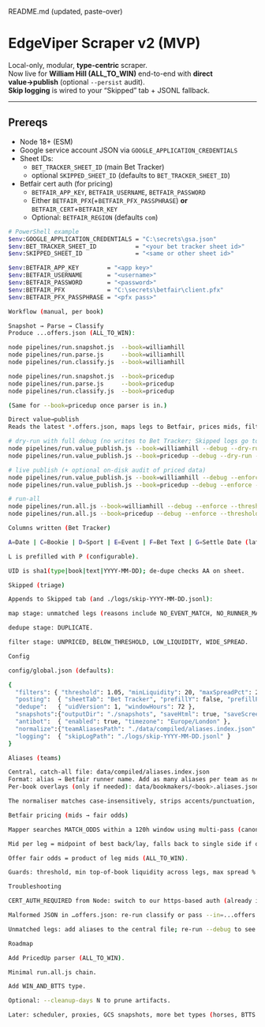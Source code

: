 README.md (updated, paste-over)
# EdgeViper Scraper v2 (MVP)

Local-only, modular, **type-centric** scraper.  
Now live for **William Hill (ALL_TO_WIN)** end-to-end with **direct value→publish** (optional `--persist` audit).  
**Skip logging** is wired to your “Skipped” tab + JSONL fallback.

---

## Prereqs

- Node 18+ (ESM)
- Google service account JSON via `GOOGLE_APPLICATION_CREDENTIALS`
- Sheet IDs:
  - `BET_TRACKER_SHEET_ID` (main Bet Tracker)
  - optional `SKIPPED_SHEET_ID` (defaults to `BET_TRACKER_SHEET_ID`)
- Betfair cert auth (for pricing)
  - `BETFAIR_APP_KEY`, `BETFAIR_USERNAME`, `BETFAIR_PASSWORD`
  - Either `BETFAIR_PFX`(+`BETFAIR_PFX_PASSPHRASE`) **or** `BETFAIR_CERT`+`BETFAIR_KEY`
  - Optional: `BETFAIR_REGION` (defaults `com`)

```bash
# PowerShell example
$env:GOOGLE_APPLICATION_CREDENTIALS = "C:\secrets\gsa.json"
$env:BET_TRACKER_SHEET_ID           = "<your bet tracker sheet id>"
$env:SKIPPED_SHEET_ID               = "<same or other sheet id>"

$env:BETFAIR_APP_KEY        = "<app key>"
$env:BETFAIR_USERNAME       = "<username>"
$env:BETFAIR_PASSWORD       = "<password>"
$env:BETFAIR_PFX            = "C:\secrets\betfair\client.pfx"
$env:BETFAIR_PFX_PASSPHRASE = "<pfx pass>"

Workflow (manual, per book)

Snapshot → Parse → Classify
Produce ...offers.json (ALL_TO_WIN):

node pipelines/run.snapshot.js  --book=williamhill
node pipelines/run.parse.js     --book=williamhill
node pipelines/run.classify.js  --book=williamhill

node pipelines/run.snapshot.js  --book=pricedup
node pipelines/run.parse.js     --book=pricedup
node pipelines/run.classify.js  --book=pricedup

(Same for --book=pricedup once parser is in.)

Direct value→publish
Reads the latest *.offers.json, maps legs to Betfair, prices mids, filters, de-dupes vs AA, publishes to the next empty A row:

# dry-run with full debug (no writes to Bet Tracker; Skipped logs go to JSONL only)
node pipelines/run.value_publish.js --book=williamhill --debug --dry-run --enforce --threshold=1.05
node pipelines/run.value_publish.js --book=pricedup --debug --dry-run --enforce --threshold=1.05

# live publish (+ optional on-disk audit of priced data)
node pipelines/run.value_publish.js --book=williamhill --debug --enforce --threshold=1.05 --persist
node pipelines/run.value_publish.js --book=pricedup --debug --enforce --threshold=1.05 --persist

# run-all
node pipelines/run.all.js --book=williamhill --debug --enforce --threshold=1.05
node pipelines/run.all.js --book=pricedup --debug --enforce --threshold=1.05

Columns written (Bet Tracker)

A=Date | C=Bookie | D=Sport | E=Event | F=Bet Text | G=Settle Date (latest KO, UK) | H=Odds (boosted) | I=Fair Odds | L=P | N=URL | AA=UID

L is prefilled with P (configurable).

UID is sha1(type|book|text|YYYY-MM-DD); de-dupe checks AA on sheet.

Skipped (triage)

Appends to Skipped tab (and ./logs/skip-YYYY-MM-DD.jsonl):

map stage: unmatched legs (reasons include NO_EVENT_MATCH, NO_RUNNER_MATCH, CATALOGUE_ERROR).

dedupe stage: DUPLICATE.

filter stage: UNPRICED, BELOW_THRESHOLD, LOW_LIQUIDITY, WIDE_SPREAD.

Config

config/global.json (defaults):

{
  "filters": { "threshold": 1.05, "minLiquidity": 20, "maxSpreadPct": 20 },
  "posting":  { "sheetTab": "Bet Tracker", "prefillY": false, "prefillP": true, "spacingSeconds": 0 },
  "dedupe":   { "uidVersion": 1, "windowHours": 72 },
  "snapshots":{"outputDir": "./snapshots", "saveHtml": true, "saveScreenshot": true },
  "antibot":  { "enabled": true, "timezone": "Europe/London" },
  "normalize":{"teamAliasesPath": "./data/compiled/aliases.index.json" },
  "logging":  { "skipLogPath": "./logs/skip-YYYY-MM-DD.jsonl" }
}

Aliases (teams)

Central, catch-all file: data/compiled/aliases.index.json
Format: alias → Betfair runner name. Add as many aliases per team as needed. Keep canonical equal to Betfair’s runner string (e.g., "psg": "Paris St-G").
Per-book overlays (only if needed): data/bookmakers/<book>.aliases.json (same format).

The normaliser matches case-insensitively, strips accents/punctuation, and treats & as and. Still include true synonyms (e.g., man utd ↔ manchester united).

Betfair pricing (mids → fair odds)

Mapper searches MATCH_ODDS within a 120h window using multi-pass (canonical → raw → broad) and filters by aliases.

Mid per leg = midpoint of best back/lay, falls back to single side if only one is available.

Offer fair odds = product of leg mids (ALL_TO_WIN).

Guards: threshold, min top-of-book liquidity across legs, max spread % across legs.

Troubleshooting

CERT_AUTH_REQUIRED from Node: switch to our https-based auth (already in lib/betfair/auth.js) and verify the cert is uploaded to Betfair (client-auth EKU).

Malformed JSON in …offers.json: re-run classify or pass --in=...offers.json.

Unmatched legs: add aliases to the central file; re-run --debug to see which query (whichQuery) hit.

Roadmap

Add PricedUp parser (ALL_TO_WIN).

Minimal run.all.js chain.

Add WIN_AND_BTTS type.

Optional: --cleanup-days N to prune artifacts.

Later: scheduler, proxies, GCS snapshots, more bet types (horses, BTTS multis, O2.5 multis).
